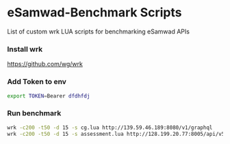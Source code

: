 # eSamwad-Benchmark Scripts
List of custom wrk LUA scripts for benchmarking eSamwad APIs
### Install wrk
https://github.com/wg/wrk

### Add Token to env
```sh
export TOKEN=Bearer dfdhfdj
```

### Run benchmark
```sh
wrk -c200 -t50 -d 15 -s cg.lua http://139.59.46.189:8080/v1/graphql
wrk -c200 -t50 -d 15 -s assessment.lua http://128.199.20.77:8005/api/v5/assessment/all/
```